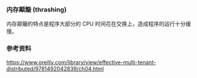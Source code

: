 ### 内存颠簸 (thrashing)

内存颠簸的特点是程序大部分的 CPU 时间花在交换上，造成程序的运行十分缓慢。

### 参考资料

https://www.oreilly.com/library/view/effective-multi-tenant-distributed/9781492042839/ch04.html